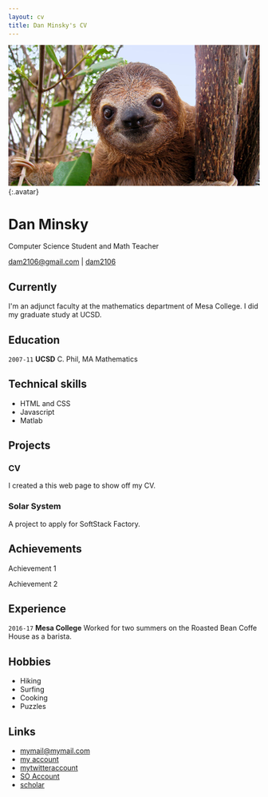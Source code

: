 ```yaml
---
layout: cv
title: Dan Minsky's CV
---
```


![Harold](./media/sloth4_full.jpg){:.avatar}

# Dan Minsky
Computer Science Student and Math Teacher

<div id="webaddress">
<a href="mailto:">dam2106@gmail.com</a>
|
<i class="fa fa-github"></i> <a href="http://github.com/dam2106">dam2106</a>

</div>


## Currently

I'm an adjunct faculty at the mathematics department of Mesa College. I did my graduate study at UCSD.

## Education

`2007-11`
__UCSD__ C. Phil, MA Mathematics

## Technical skills

* HTML and CSS
* Javascript
* Matlab

## Projects

### CV

I created a this web page to show off my CV.  

### Solar System

A project to apply for SoftStack Factory.

## Achievements

Achievement 1

Achievement 2

## Experience

`2016-17`
__Mesa College__ 
 Worked for two summers on the Roasted Bean Coffe House as a barista.

## Hobbies

* Hiking
* Surfing 
* Cooking
* Puzzles

## Links

* <i class="fa fa-envelope"></i> <a href="mailto:">mymail@mymail.com</a><br />
* <i class="fa fa-github"></i> <a href="http://github.com/">my account</a><br />
* <i class="fa fa-twitter"></i> <a href="http://twitter.com/">mytwitteraccount</a><br />
* <i class="fa fa-stack-overflow"></i> <a href="http://stackoverflow.com/">SO Account</a>
* <i class="fa fa-google"></i> <a href="http://scholar.google.com/">scholar</a>
